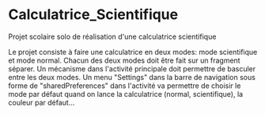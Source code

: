 # Calculatrice_Scientifique
Projet scolaire solo de réalisation d'une calculatrice scientifique

Le projet consiste à faire une calculatrice en deux modes: mode scientifique et mode normal. 
Chacun des deux modes doit être fait sur un fragment séparer. 
Un mécanisme dans l'activité principale doit  permettre de basculer entre les deux modes. 
Un menu "Settings" dans la barre de navigation sous forme de "sharedPreferences" dans l'activité va permettre de choisir le mode par défaut quand on lance la calculatrice (normal, scientifique),
la couleur par défaut...

